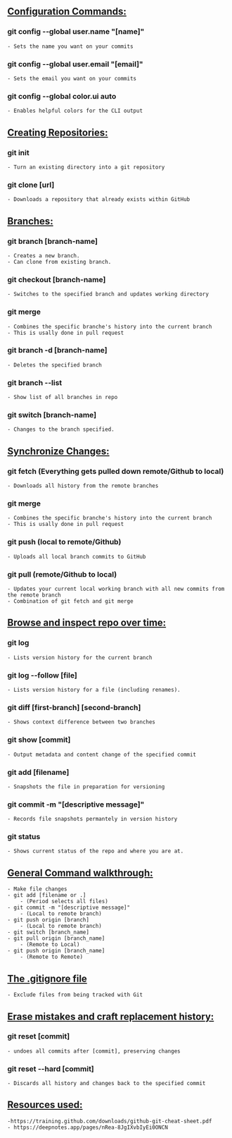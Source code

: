 ## <u>**Configuration Commands:**</u>
### git config --global user.name "[name]" 
    - Sets the name you want on your commits
### git config --global user.email "[email]"
    - Sets the email you want on your commits
### git config --global color.ui auto
    - Enables helpful colors for the CLI output

## <u>**Creating Repositories:**</u>
### git init
    - Turn an existing directory into a git repository
### git clone [url]
    - Downloads a repository that already exists within GitHub


## <u>**Branches:**</u>
### git branch [branch-name]
    - Creates a new branch. 
    - Can clone from existing branch.
### git checkout [branch-name]
    - Switches to the specified branch and updates working directory
### git merge
    - Combines the specific branche's history into the current branch
    - This is usally done in pull request
### git branch -d [branch-name]
    - Deletes the specified branch
### git branch --list
    - Show list of all branches in repo
### git switch [branch-name]
    - Changes to the branch specified.

## <u>**Synchronize Changes:**</u>
### git fetch (Everything gets pulled down remote/Github to local)
    - Downloads all history from the remote branches
### git merge
    - Combines the specific branche's history into the current branch
    - This is usally done in pull request
### git push (local to remote/Github)
    - Uploads all local branch commits to GitHub
### git pull (remote/Github to local)
    - Updates your current local working branch with all new commits from the remote branch
    - Combination of git fetch and git merge


## <u>**Browse and inspect repo over time:**</u>
### git log
    - Lists version history for the current branch
### git log --follow [file]
    - Lists version history for a file (including renames).
### git diff [first-branch] [second-branch]
    - Shows context difference between two branches
### git show [commit]
    - Output metadata and content change of the specified commit
### git add [filename]
    - Snapshots the file in preparation for versioning
### git commit -m "[descriptive message]"
    - Records file snapshots permantely in version history
### git status
    - Shows current status of the repo and where you are at.

## <u>**General Command walkthrough:**</u>
    - Make file changes
    - git add [filename or .]
        - (Period selects all files)
    - git commit -m "[descriptive message]" 
        - (Local to remote branch)
    - git push origin [branch]
        - (Local to remote branch)
    - git switch [branch_name]
    - git pull origin [branch_name]
        - (Remote to Local)
    - git push origin [branch_name]
        - (Remote to Remote)

## <u>**The .gitignore file**</u>
    - Exclude files from being tracked with Git

## <u>**Erase mistakes and craft replacement history:**</u>
### git reset [commit]
    - undoes all commits after [commit], preserving changes
### git reset --hard [commit]
    - Discards all history and changes back to the specified commit



## <u>**Resources used:**</u>
    -https://training.github.com/downloads/github-git-cheat-sheet.pdf
    - https://deepnotes.app/pages/nRea-8JgIXvbIyEi0ONCN